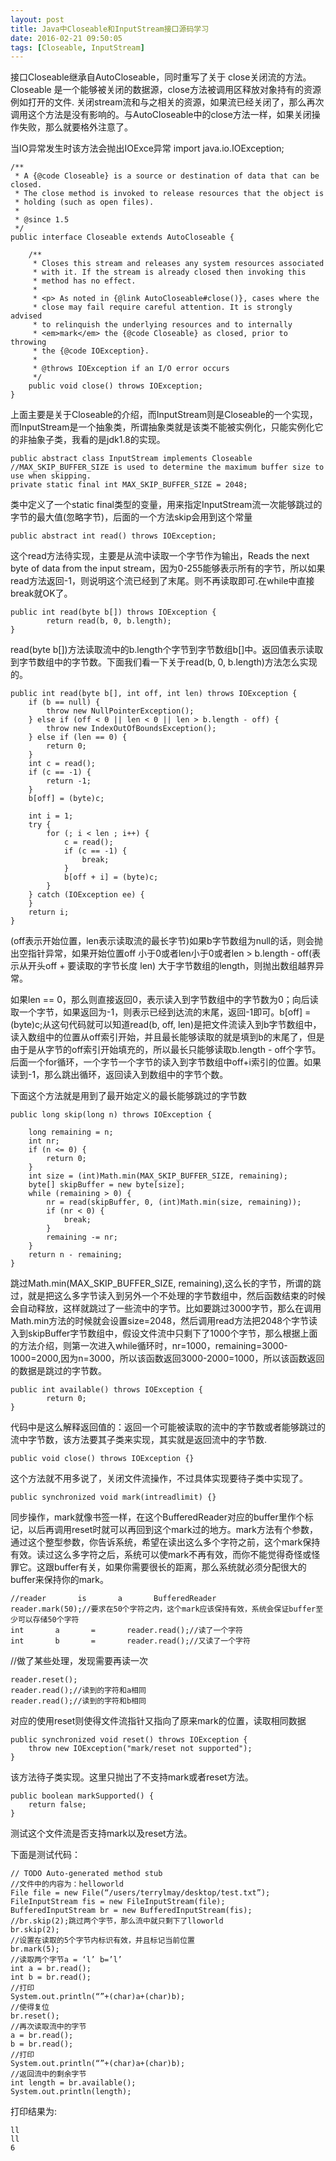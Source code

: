 ```yaml
---
layout: post
title: Java中Closeable和InputStream接口源码学习
date: 2016-02-21 09:50:05
tags: [Closeable, InputStream]
---
```


接口Closeable继承自AutoCloseable，同时重写了关于 close关闭流的方法。Closeable 是一个能够被关闭的数据源，close方法被调用区释放对象持有的资源例如打开的文件.
关闭stream流和与之相关的资源，如果流已经关闭了，那么再次调用这个方法是没有影响的。与AutoCloseable中的close方法一样，如果关闭操作失败，那么就要格外注意了。

<!-- more -->

当IO异常发生时该方法会抛出IOExce异常
	import java.io.IOException;  

	/**
	 * A {@code Closeable} is a source or destination of data that can be closed.
	 * The close method is invoked to release resources that the object is
	 * holding (such as open files).
	 *
	 * @since 1.5
	 */  
	public interface Closeable extends AutoCloseable {  

	    /**
	     * Closes this stream and releases any system resources associated
	     * with it. If the stream is already closed then invoking this
	     * method has no effect.
	     *
	     * <p> As noted in {@link AutoCloseable#close()}, cases where the
	     * close may fail require careful attention. It is strongly advised
	     * to relinquish the underlying resources and to internally
	     * <em>mark</em> the {@code Closeable} as closed, prior to throwing
	     * the {@code IOException}.
	     *
	     * @throws IOException if an I/O error occurs
	     */  
	    public void close() throws IOException;  
	}

上面主要是关于Closeable的介绍，而InputStream则是Closeable的一个实现，而InputStream是一个抽象类，所谓抽象类就是该类不能被实例化，只能实例化它的非抽象子类，我看的是jdk1.8的实现。

	public abstract class InputStream implements Closeable
	//MAX_SKIP_BUFFER_SIZE is used to determine the maximum buffer size to  
	use when skipping.  
	private static final int MAX_SKIP_BUFFER_SIZE = 2048;  

类中定义了一个static final类型的变量，用来指定InputStream流一次能够跳过的字节的最大值(忽略字节)，后面的一个方法skip会用到这个常量

	public abstract int read() throws IOException;

这个read方法待实现，主要是从流中读取一个字节作为输出，Reads the next byte of data from the input stream，因为0-255能够表示所有的字节，所以如果read方法返回-1，则说明这个流已经到了末尾。则不再读取即可.在while中直接break就OK了。

	public int read(byte b[]) throws IOException {  
	        return read(b, 0, b.length);  
	}

read(byte b[])方法读取流中的b.length个字节到字节数组b[]中。返回值表示读取到字节数组中的字节数。下面我们看一下关于read(b, 0, b.length)方法怎么实现的。

	public int read(byte b[], int off, int len) throws IOException {  
	    if (b == null) {  
	        throw new NullPointerException();  
	    } else if (off < 0 || len < 0 || len > b.length - off) {  
	        throw new IndexOutOfBoundsException();  
	    } else if (len == 0) {  
	        return 0;  
	    }  
	    int c = read();  
	    if (c == -1) {  
	        return -1;  
	    }  
	    b[off] = (byte)c;  

	    int i = 1;  
	    try {  
	        for (; i < len ; i++) {  
	            c = read();  
	            if (c == -1) {  
	                break;  
	            }  
	            b[off + i] = (byte)c;  
	        }  
	    } catch (IOException ee) {  
	    }  
	    return i;  
	}

(off表示开始位置，len表示读取流的最长字节)如果b字节数组为null的话，则会抛出空指针异常，如果开始位置off 小于0或者len小于0或者len > b.length - off(表示从开头off + 要读取的字节长度 len) 大于字节数组的length，则抛出数组越界异常。

如果len == 0，那么则直接返回0，表示读入到字节数组中的字节数为0；向后读取一个字节，如果返回为-1，则表示已经到达流的末尾，返回-1即可。b[off] = (byte)c;从这句代码就可以知道read(b, off, len)是把文件流读入到b字节数组中，读入数组中的位置从off索引开始，并且最长能够读取的就是填到b的末尾了，但是由于是从字节的off索引开始填充的，所以最长只能够读取b.length - off个字节。后面一个for循环，一个字节一个字节的读入到字节数组中off+i索引的位置。如果读到-1，那么跳出循环，返回读入到数组中的字节个数。

下面这个方法就是用到了最开始定义的最长能够跳过的字节数

	public long skip(long n) throws IOException {  

	    long remaining = n;  
	    int nr;  
	    if (n <= 0) {  
	        return 0;  
	    }  
	    int size = (int)Math.min(MAX_SKIP_BUFFER_SIZE, remaining);  
	    byte[] skipBuffer = new byte[size];  
	    while (remaining > 0) {  
	        nr = read(skipBuffer, 0, (int)Math.min(size, remaining));  
	        if (nr < 0) {  
	            break;  
	        }  
	        remaining -= nr;  
	    }  
	    return n - remaining;  
	}

跳过Math.min(MAX_SKIP_BUFFER_SIZE, remaining),这么长的字节，所谓的跳过，就是把这么多字节读入到另外一个不处理的字节数组中，然后函数结束的时候会自动释放，这样就跳过了一些流中的字节。比如要跳过3000字节，那么在调用Math.min方法的时候就会设置size=2048，然后调用read方法把2048个字节读入到skipBuffer字节数组中，假设文件流中只剩下了1000个字节，那么根据上面的方法介绍，则第一次进入while循环时，nr=1000，remaining=3000-1000=2000,因为n=3000，所以该函数返回3000-2000=1000，所以该函数返回的数据是跳过的字节数。

	public int available() throws IOException {  
	        return 0;  
	}

代码中是这么解释返回值的：返回一个可能被读取的流中的字节数或者能够跳过的流中字节数，该方法要其子类来实现，其实就是返回流中的字节数.

	public void close() throws IOException {}

这个方法就不用多说了，关闭文件流操作，不过具体实现要待子类中实现了。

	public synchronized void mark(intreadlimit) {}

同步操作，mark就像书签一样，在这个BufferedReader对应的buffer里作个标记，以后再调用reset时就可以再回到这个mark过的地方。mark方法有个参数，通过这个整型参数，你告诉系统，希望在读出这么多个字符之前，这个mark保持有效。读过这么多字符之后，系统可以使mark不再有效，而你不能觉得奇怪或怪罪它。这跟buffer有关，如果你需要很长的距离，那么系统就必须分配很大的buffer来保持你的mark。

	//reader       is       a       BufferedReader     
	reader.mark(50);//要求在50个字符之内，这个mark应该保持有效，系统会保证buffer至少可以存储50个字符     
	int       a       =       reader.read();//读了一个字符     
	int       b       =       reader.read();//又读了一个字符  

//做了某些处理，发现需要再读一次     

	reader.reset();     
	reader.read();//读到的字符和a相同     
	reader.read();//读到的字符和b相同

对应的使用reset则使得文件流指针又指向了原来mark的位置，读取相同数据

	public synchronized void reset() throws IOException {  
	    throw new IOException("mark/reset not supported");  
	}

该方法待子类实现。这里只抛出了不支持mark或者reset方法。

	public boolean markSupported() {  
	    return false;  
	}

测试这个文件流是否支持mark以及reset方法。

下面是测试代码：

	// TODO Auto-generated method stub
	//文件中的内容为：helloworld
	File file = new File(“/users/terrylmay/desktop/test.txt”);
	FileInputStream fis = new FileInputStream(file);
	BufferedInputStream br = new BufferedInputStream(fis);
	//br.skip(2);跳过两个字节，那么流中就只剩下了lloworld
	br.skip(2);
	//设置在读取的5个字节内标识有效，并且标记当前位置
	br.mark(5);
	//读取两个字节a = ‘l’ b=’l’
	int a = br.read();
	int b = br.read();
	//打印
	System.out.println(“”+(char)a+(char)b);
	//使得复位
	br.reset();
	//再次读取流中的字节
	a = br.read();
	b = br.read();
	//打印
	System.out.println(“”+(char)a+(char)b);
	//返回流中的剩余字节
	int length = br.available();
	System.out.println(length);

打印结果为:

	ll
	ll
	6
